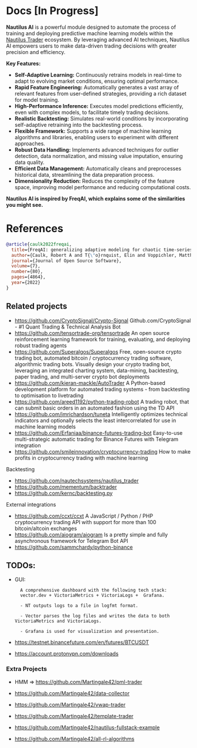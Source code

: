 # Docs [In Progress]

**Nautilus AI** is a powerful module designed to automate the process of training and deploying predictive machine learning models within the [Nautilus Trader](https://github.com/nautechsystems/nautilus_trader/) ecosystem. By leveraging advanced AI techniques, Nautilus AI empowers users to make data-driven trading decisions with greater precision and efficiency.

**Key Features:**

- **Self-Adaptive Learning:** Continuously retrains models in real-time to adapt to evolving market conditions, ensuring optimal performance.
- **Rapid Feature Engineering:** Automatically generates a vast array of relevant features from user-defined strategies, providing a rich dataset for model training.
- **High-Performance Inference:** Executes model predictions efficiently, even with complex models, to facilitate timely trading decisions.
- **Realistic Backtesting:** Simulates real-world conditions by incorporating self-adaptive retraining into the backtesting process.
- **Flexible Framework:** Supports a wide range of machine learning algorithms and libraries, enabling users to experiment with different approaches.
- **Robust Data Handling:** Implements advanced techniques for outlier detection, data normalization, and missing value imputation, ensuring data quality.
- **Efficient Data Management:** Automatically cleans and preprocesses historical data, streamlining the data preparation process.
- **Dimensionality Reduction:** Reduces the complexity of the feature space, improving model performance and reducing computational costs.

**Nautilus AI is inspired by FreqAI, which explains some of the similarities you might see.**

# References

```bibtex
@article{caulk2022freqai,
  title={FreqAI: generalizing adaptive modeling for chaotic time-series market forecasts},
  author={Caulk, Robert A and T{\"o}rnquist, Elin and Voppichler, Matthias and Lawless, Andrew R and McMullan, Ryan and Santos, Wagner Costa and Pogue, Timothy C and van der Vlugt, Johan and Gehring, Stefan P and Schmidt, Pascal},
  journal={Journal of Open Source Software},
  volume={7},
  number={80},
  pages={4864},
  year={2022}
}
```



## Related projects

- https://github.com/CryptoSignal/Crypto-Signal Github.com/CryptoSignal - #1 Quant Trading & Technical Analysis Bot
- https://github.com/tensortrade-org/tensortrade An open source reinforcement learning framework for training, evaluating, and deploying robust trading agents
- https://github.com/Superalgos/Superalgos Free, open-source crypto trading bot, automated bitcoin / cryptocurrency trading software, algorithmic trading bots. Visually design your crypto trading bot, leveraging an integrated charting system, data-mining, backtesting, paper trading, and multi-server crypto bot deployments
- https://github.com/kieran-mackle/AutoTrader A Python-based development platform for automated trading systems - from backtesting to optimisation to livetrading
- https://github.com/areed1192/python-trading-robot A trading robot, that can submit basic orders in an automated fashion using the TD API
- https://github.com/jmrichardson/tuneta Intelligently optimizes technical indicators and optionally selects the least intercorrelated for use in machine learning models
- https://github.com/Erfaniaa/binance-futures-trading-bot Easy-to-use multi-strategic automatic trading for Binance Futures with Telegram integration
- https://github.com/smileinnovation/cryptocurrency-trading How to make profits in cryptocurrency trading with machine learning

Backtesting
- https://github.com/nautechsystems/nautilus_trader
- https://github.com/mementum/backtrader
- https://github.com/kernc/backtesting.py

External integrations
- https://github.com/ccxt/ccxt A JavaScript / Python / PHP cryptocurrency trading API with support for more than 100 bitcoin/altcoin exchanges
- https://github.com/aiogram/aiogram Is a pretty simple and fully asynchronous framework for Telegram Bot API
- https://github.com/sammchardy/python-binance



## TODOs: 
- GUI: 
  ```text
    A comprehensive dashboard with the following tech stack: 
    vector.dev + VictoriaMetrics + VictoriaLogs +  Grafana.  

    - NT outputs logs to a file in logfmt format.

    - Vector parses the log files and writes the data to both VictoriaMetrics and VictoriaLogs.

    - Grafana is used for visualization and presentation.
  ```

- https://testnet.binancefuture.com/en/futures/BTCUSDT

- https://account.protonvpn.com/downloads

### Extra Projects

- HMM => https://github.com/Martingale42/pml-trader

- https://github.com/Martingale42/data-collector

- https://github.com/Martingale42/vwap-trader

- https://github.com/Martingale42/template-trader

- https://github.com/Martingale42/nautilus-fullstack-example

- https://github.com/Martingale42/all-rl-algorithms


